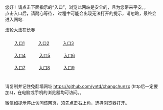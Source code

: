您好！请点击下面指示的“入口”，浏览此网站是安全的，且为您带来平安。。 <br/>
点击入口后，请耐心等待， 过程中可能会出现无法打开的提示，请忽略，最终会进入网站. </br>

法轮大法在长春<br/>
<div style="padding:10px"><a style="margin:20px" target="_blank" href="https://d3nmrpf00t1qst.cloudfront.net/2Qpsp?mrptrpz" id="ccLink1" rel="nofollow">入口1</a> <a target="_blank" style="margin:20px" href="https://d2l5vvrp1hahld.cloudfront.net/2Qpsp?hzycfh" id="ccLink2" rel="nofollow">入口2</a> <a style="margin:20px" target="_blank" href="https://d2xbyuujrblrb6.cloudfront.net/2Qpsp?mrkox" id="ccLink3" rel="nofollow">入口3</a></div>

<div style="padding:10px" ><a style="margin:20px" target="_blank" href="https://d3nmrpf00t1qst.cloudfront.net/2Qpsp?mrptrpz" id="ccLink4" rel="nofollow">入口4</a> <a style="margin:20px" href="https://d2l5vvrp1hahld.cloudfront.net/2Qpsp?hzycfh" target="_blank" id="ccLink5" rel="nofollow">入口5</a> <a style="margin:20px" href="https://d2xbyuujrblrb6.cloudfront.net/2Qpsp?mrkox" target="_blank" id="ccLink6" rel="nofollow">入口6</a></div>

<div style="padding:10px"><a style="margin:20px" target="_blank" href="https://d3nmrpf00t1qst.cloudfront.net/2Qpsp?mrptrpz" id="ccLink7" rel="nofollow">入口7</a> <a style="margin:20px" href="https://d2l5vvrp1hahld.cloudfront.net/2Qpsp?hzycfh" target="_blank" id="ccLink8" rel="nofollow">入口8</a> <a style="margin:20px" target="_blank" href="https://d2xbyuujrblrb6.cloudfront.net/2Qpsp?mrkox" id="ccLink9" rel="nofollow">入口9</a></div>

<br/>



请复制并记住免翻墙网址 https://github.com/yntd/changchunzx (http后一定要加s)，在电脑或手机的浏览器均可访问。。<br/>

微信如提示停止访问该网页，须先点击右上角，选择浏览器打开。
